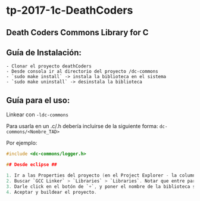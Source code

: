 # tp-2017-1c-DeathCoders


## Death Coders Commons Library for C ##


## Guía de Instalación: ##


	- Clonar el proyecto deathCoders
	- Desde consola ir al directorio del proyecto /dc-commons
	- `sudo make install` -> instala la biblioteca en el sistema
	- `sudo make uninstall` -> desinstala la biblioteca

## Guía para el uso: ##

Linkear con `-ldc-commons`

Para usarla en un .c/.h debería incluirse de la siguiente forma: `dc-commons/<Nombre_TAD>`

Por ejemplo:

```c
#include <dc-commons/logger.h>

## Desde eclipse ##

1. Ir a las Properties del proyecto (en el Project Explorer - la columna de la izquierda - la opción aparece dándole click derecho al proyecto), y dentro de la categoría `C/C++ Build` entrar a `Settings`, y ahí a `Tool Settings`.
2. Buscar `GCC Linker` > `Libraries` > `Libraries`. Notar que entre paréntesis dice `-l`, el parámetro de `gcc` que estamos buscando.
3. Darle click en el botón de `+`, y poner el nombre de la biblioteca sin el `-l` (en este caso, `dc-commons`).
4. Aceptar y buildear el proyecto.
